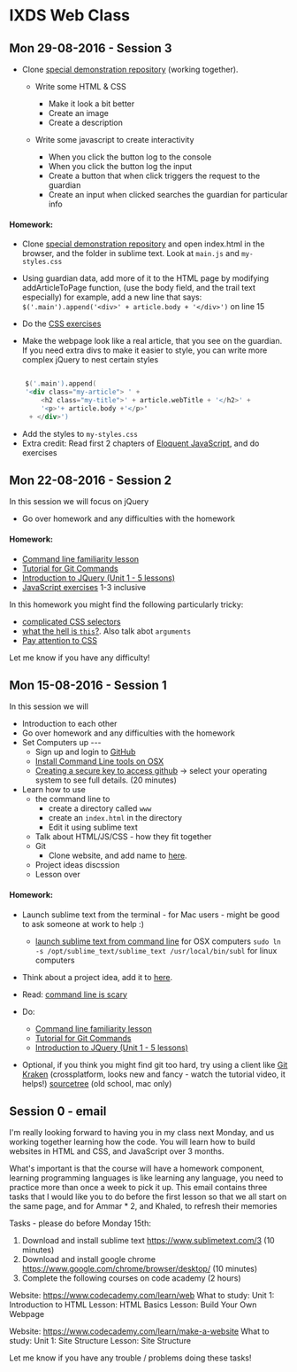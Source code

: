 # IXDS Web Class


## Mon 29-08-2016 - Session 3

<!--What is a function?? Explanation of functions. Whiteboarding functions-->
    
* Clone [special demonstration repository](https://github.com/josephfinlayson/learning-to-ajax) (working together). 
    * Write some HTML & CSS
        * Make it look a bit better
        * Create an image
        * Create a description
      
    * Write some javascript to create interactivity       
        * When you click the button log to the console
        * When you click the button log the input
        * Create a button that when click triggers the request to the guardian
        * Create an input when clicked searches the guardian for particular info
        
<!--* Set Computers up:
    * [NVM](https://github.com/creationix/nvm) 

* If we have extra time
    * [Meteor getting started](https://www.meteor.com/tutorials/blaze/creating-an-app)
    * What is an array??? Explanation of arrays. Whiteboarding arrays-->


#### Homework:

* Clone [special demonstration repository](https://github.com/josephfinlayson/learning-to-ajax) and open index.html in the browser, and the folder in sublime text. Look at `main.js` and `my-styles.css`
* Using guardian data, add more of it to the HTML page by modifying addArticleToPage function, (use the body field, and the trail text especially) 
for example, add a new line that says: `$('.main').append('<div>' + article.body + '</div>')` on line 15

* Do the [CSS exercises](https://www.codecademy.com/learn/make-a-website)
* Make the webpage look like a real article, that you see on the guardian. If you need extra divs to make it easier to style, you can write more complex jQuery to nest certain styles

```s

    $('.main').append(
    '<div class="my-article"> ' +
        <h2 class="my-title">' + article.webTitle + '</h2>' +
        '<p>'+ article.body +'</p>'
     + </div>')

```

* Add the styles to `my-styles.css`
* Extra credit: Read first 2 chapters of [Eloquent JavaScript](http://eloquentjavascript.net), and do exercises


## Mon 22-08-2016 - Session 2
In this session we will focus on jQuery

* Go over homework and any difficulties with the homework

#### Homework:

* [Command line familiarity lesson](https://www.codecademy.com/en/courses/learn-the-command-line/lessons/navigation/exercises/your-first-command?action=resume)
* [Tutorial for Git Commands](https://try.github.io/levels/1/challenges/1)
* [Introduction to JQuery (Unit 1 - 5 lessons)](https://www.codecademy.com/learn/jquery)
* [JavaScript exercises](https://www.codecademy.com/learn/javascript) 1-3 inclusive
 
 In this homework you might find the following particularly tricky:

* [complicated CSS selectors](https://www.codecademy.com/courses/web-beginner-en-GfjC6/0/3?curriculum_id=50a3fad8c7a770b5fd0007a1#)
* [what the hell is `this`?](https://www.codecademy.com/en/courses/web-beginner-en-GfjC6/1/5?curriculum_id=50a3fad8c7a770b5fd0007a1). Also talk abot `arguments`
* [Pay attention to CSS](https://www.codecademy.com/en/courses/web-beginner-en-v6phg/1/2?curriculum_id=50a3fad8c7a770b5fd0007a1)

Let me know if you have any difficulty!

## Mon 15-08-2016 - Session 1
In this session we will

* Introduction to each other
* Go over homework and any difficulties with the homework
* Set Computers up ---
    * Sign up and login to [GitHub](https://github.com/)
    * [Install Command Line tools on OSX](http://osxdaily.com/2014/02/12/install-command-line-tools-mac-os-x/) 
    * [Creating a secure key to access github](https://help.github.com/articles/generating-a-new-ssh-key-and-adding-it-to-the-ssh-agent/) -> select your operating system to see full details. (20 minutes)
* Learn how to use
    * the command line to 
        * create a directory called `www` 
        * create an `index.html` in the directory
        * Edit it using sublime text
    * Talk about HTML/JS/CSS - how they fit together
    * Git
        * Clone website, and add name to [here](https://github.com/josephfinlayson/coding_school_at_IXDS/blob/master/docs/lesson-1-website/index.html). 
    * Project ideas discssion
    * Lesson over

#### Homework:

* Launch sublime text from the terminal - for Mac users - might be good to ask someone at work to help :)
    * [launch sublime text from command line](http://olivierlacan.com/posts/launch-sublime-text-3-from-the-command-line/) for OSX computers
        `sudo ln -s /opt/sublime_text/sublime_text /usr/local/bin/subl` for linux computers

* Think about a project idea, add it to [here](https://github.com/josephfinlayson/coding_school_at_IXDS/blob/master/docs/lesson-1-website/index.html).  
* Read: [command line is scary](https://www.codecademy.com/blog/72)
* Do: 
    * [Command line familiarity lesson](https://www.codecademy.com/en/courses/learn-the-command-line/lessons/navigation/exercises/your-first-command?action=resume)
    * [Tutorial for Git Commands](https://try.github.io/levels/1/challenges/1)
    * [Introduction to JQuery (Unit 1 - 5 lessons)](https://www.codecademy.com/learn/jquery)

* Optional, if you think you might find git too hard, try using a client like [Git Kraken](https://www.gitkraken.com/) (crossplatform, looks new and fancy - watch the tutorial video, it helps!) [sourcetree](https://www.sourcetreeapp.com/) (old school, mac only)




## Session 0 - email
I'm really looking forward to having you in my class next Monday, and us working together learning how the code. You will learn how to build websites in HTML and CSS, and JavaScript over 3 months.

What's important is that the course will have a homework component, learning programming languages is like learning any language, you need to practice more than once a week to pick it up. This email contains three tasks that I would like you to do before the first lesson so that we all start on the same page, and for Ammar * 2, and Khaled, to refresh their memories

Tasks - please do before Monday 15th:

1. Download and install sublime text https://www.sublimetext.com/3 (10 minutes)
2. Download and install google chrome https://www.google.com/chrome/browser/desktop/  (10 minutes)
3. Complete the following courses on code academy (2 hours)

Website: https://www.codecademy.com/learn/web
What to study:
Unit 1: Introduction to HTML
Lesson: HTML Basics
Lesson: Build Your Own Webpage

Website: https://www.codecademy.com/learn/make-a-website
What to study:
Unit 1: Site Structure
Lesson: Site Structure

Let me know if you have any trouble / problems doing these tasks!


